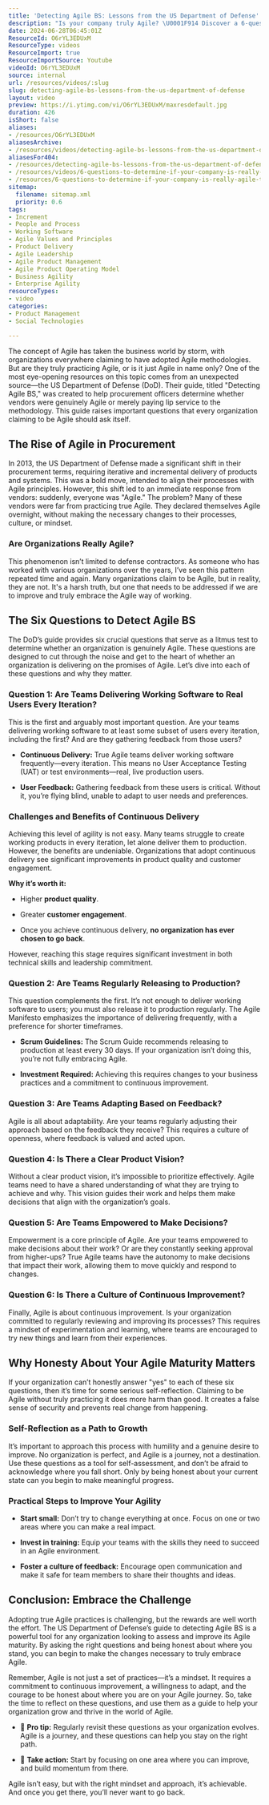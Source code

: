 ```yaml
---
title: 'Detecting Agile BS: Lessons from the US Department of Defense'
description: "Is your company truly Agile? \U0001F914 Discover a 6-question test inspired by the U.S. Department of Defense to assess and enhance your Agile practices!"
date: 2024-06-28T06:45:01Z
ResourceId: O6rYL3EDUxM
ResourceType: videos
ResourceImport: true
ResourceImportSource: Youtube
videoId: O6rYL3EDUxM
source: internal
url: /resources/videos/:slug
slug: detecting-agile-bs-lessons-from-the-us-department-of-defense
layout: video
preview: https://i.ytimg.com/vi/O6rYL3EDUxM/maxresdefault.jpg
duration: 426
isShort: false
aliases:
- /resources/O6rYL3EDUxM
aliasesArchive:
- /resources/videos/detecting-agile-bs-lessons-from-the-us-department-of-defense
aliasesFor404:
- /resources/detecting-agile-bs-lessons-from-the-us-department-of-defense
- /resources/videos/6-questions-to-determine-if-your-company-is-really-agile-the-agile-reality-check-[1-6]
- /resources/6-questions-to-determine-if-your-company-is-really-agile-the-agile-reality-check-[1-6]
sitemap:
  filename: sitemap.xml
  priority: 0.6
tags:
- Increment
- People and Process
- Working Software
- Agile Values and Principles
- Product Delivery
- Agile Leadership
- Agile Product Management
- Agile Product Operating Model
- Business Agility
- Enterprise Agility
resourceTypes:
- video
categories:
- Product Management
- Social Technologies

---
```

The concept of Agile has taken the business world by storm, with organizations everywhere claiming to have adopted Agile methodologies. But are they truly practicing Agile, or is it just Agile in name only? One of the most eye-opening resources on this topic comes from an unexpected source—the US Department of Defense (DoD). Their guide, titled "Detecting Agile BS," was created to help procurement officers determine whether vendors were genuinely Agile or merely paying lip service to the methodology. This guide raises important questions that every organization claiming to be Agile should ask itself.

## **The Rise of Agile in Procurement**

In 2013, the US Department of Defense made a significant shift in their procurement terms, requiring iterative and incremental delivery of products and systems. This was a bold move, intended to align their processes with Agile principles. However, this shift led to an immediate response from vendors: suddenly, everyone was "Agile." The problem? Many of these vendors were far from practicing true Agile. They declared themselves Agile overnight, without making the necessary changes to their processes, culture, or mindset.

### **Are Organizations Really Agile?**

This phenomenon isn’t limited to defense contractors. As someone who has worked with various organizations over the years, I’ve seen this pattern repeated time and again. Many organizations claim to be Agile, but in reality, they are not. It's a harsh truth, but one that needs to be addressed if we are to improve and truly embrace the Agile way of working.

## **The Six Questions to Detect Agile BS**

The DoD’s guide provides six crucial questions that serve as a litmus test to determine whether an organization is genuinely Agile. These questions are designed to cut through the noise and get to the heart of whether an organization is delivering on the promises of Agile. Let’s dive into each of these questions and why they matter.

### **Question 1: Are Teams Delivering Working Software to Real Users Every Iteration?**

This is the first and arguably most important question. Are your teams delivering working software to at least some subset of users every iteration, including the first? And are they gathering feedback from those users?

- **Continuous Delivery:** True Agile teams deliver working software frequently—every iteration. This means no User Acceptance Testing (UAT) or test environments—real, live production users.

- **User Feedback:** Gathering feedback from these users is critical. Without it, you’re flying blind, unable to adapt to user needs and preferences.

### **Challenges and Benefits of Continuous Delivery**

Achieving this level of agility is not easy. Many teams struggle to create working products in every iteration, let alone deliver them to production. However, the benefits are undeniable. Organizations that adopt continuous delivery see significant improvements in product quality and customer engagement.

**Why it’s worth it:**

- Higher **product quality**.

- Greater **customer engagement**.

- Once you achieve continuous delivery, **no organization has ever chosen to go back**.

However, reaching this stage requires significant investment in both technical skills and leadership commitment.

### **Question 2: Are Teams Regularly Releasing to Production?**

This question complements the first. It’s not enough to deliver working software to users; you must also release it to production regularly. The Agile Manifesto emphasizes the importance of delivering frequently, with a preference for shorter timeframes.

- **Scrum Guidelines:** The Scrum Guide recommends releasing to production at least every 30 days. If your organization isn’t doing this, you’re not fully embracing Agile.

- **Investment Required:** Achieving this requires changes to your business practices and a commitment to continuous improvement.

### **Question 3: Are Teams Adapting Based on Feedback?**

Agile is all about adaptability. Are your teams regularly adjusting their approach based on the feedback they receive? This requires a culture of openness, where feedback is valued and acted upon.

### **Question 4: Is There a Clear Product Vision?**

Without a clear product vision, it’s impossible to prioritize effectively. Agile teams need to have a shared understanding of what they are trying to achieve and why. This vision guides their work and helps them make decisions that align with the organization’s goals.

### **Question 5: Are Teams Empowered to Make Decisions?**

Empowerment is a core principle of Agile. Are your teams empowered to make decisions about their work? Or are they constantly seeking approval from higher-ups? True Agile teams have the autonomy to make decisions that impact their work, allowing them to move quickly and respond to changes.

### **Question 6: Is There a Culture of Continuous Improvement?**

Finally, Agile is about continuous improvement. Is your organization committed to regularly reviewing and improving its processes? This requires a mindset of experimentation and learning, where teams are encouraged to try new things and learn from their experiences.

## **Why Honesty About Your Agile Maturity Matters**

If your organization can’t honestly answer "yes" to each of these six questions, then it’s time for some serious self-reflection. Claiming to be Agile without truly practicing it does more harm than good. It creates a false sense of security and prevents real change from happening.

### **Self-Reflection as a Path to Growth**

It’s important to approach this process with humility and a genuine desire to improve. No organization is perfect, and Agile is a journey, not a destination. Use these questions as a tool for self-assessment, and don’t be afraid to acknowledge where you fall short. Only by being honest about your current state can you begin to make meaningful progress.

### **Practical Steps to Improve Your Agility**

- **Start small:** Don’t try to change everything at once. Focus on one or two areas where you can make a real impact.

- **Invest in training:** Equip your teams with the skills they need to succeed in an Agile environment.

- **Foster a culture of feedback:** Encourage open communication and make it safe for team members to share their thoughts and ideas.

## **Conclusion: Embrace the Challenge**

Adopting true Agile practices is challenging, but the rewards are well worth the effort. The US Department of Defense’s guide to detecting Agile BS is a powerful tool for any organization looking to assess and improve its Agile maturity. By asking the right questions and being honest about where you stand, you can begin to make the changes necessary to truly embrace Agile.

Remember, Agile is not just a set of practices—it’s a mindset. It requires a commitment to continuous improvement, a willingness to adapt, and the courage to be honest about where you are on your Agile journey. So, take the time to reflect on these questions, and use them as a guide to help your organization grow and thrive in the world of Agile.

- **🎯** **Pro tip:** Regularly revisit these questions as your organization evolves. Agile is a journey, and these questions can help you stay on the right path.

- **🚀** **Take action:** Start by focusing on one area where you can improve, and build momentum from there.

Agile isn’t easy, but with the right mindset and approach, it’s achievable. And once you get there, you’ll never want to go back.
